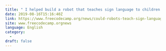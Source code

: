 ```yaml
---
title: " I helped build a robot that teaches sign language to children with Autism. This is what I learned. "
date: 2019-08-16T15:16:40Z
link: https://www.freecodecamp.org/news/could-robots-teach-sign-language-to-children-with-autism/?utm_medium=RSS&utm_source=news.12bit.vn
site: www.freecodecamp.orgnews
language: English
category:
  -   
draft: false
---
```

